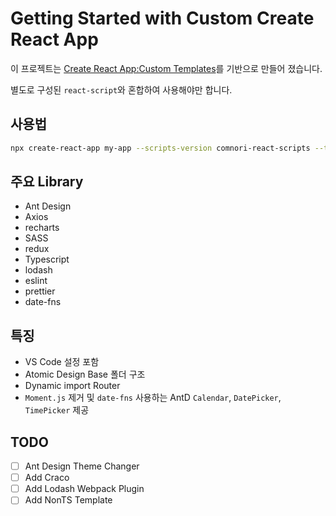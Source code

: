 # Getting Started with Custom Create React App

이 프로젝트는 [Create React App:Custom Templates](https://create-react-app.dev/docs/custom-templates/)를 기반으로 만들어 
졌습니다.

별도로 구성된 `react-script`와 혼합하여 사용해야만 합니다.

## 사용법 

```sh
npx create-react-app my-app --scripts-version comnori-react-scripts --template comnori
```

## 주요 Library

* Ant Design
* Axios
* recharts
* SASS
* redux
* Typescript
* lodash
* eslint
* prettier
* date-fns

## 특징

* VS Code 설정 포함
* Atomic Design Base 폴더 구조
* Dynamic import Router
* `Moment.js` 제거 및 `date-fns` 사용하는 AntD `Calendar`, `DatePicker`, `TimePicker` 제공
## TODO

- [ ] Ant Design Theme Changer
- [ ] Add Craco
- [ ] Add Lodash Webpack Plugin
- [ ] Add NonTS Template 